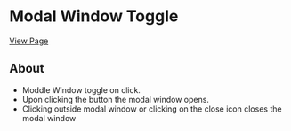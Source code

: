 # Modal Window Toggle

[View Page](https://amrdesai.github.io/modal-window/)

## About 
- Moddle Window toggle on click.
- Upon clicking the button the modal window opens.
- Clicking outside modal window or clicking on the close icon closes the modal window 

